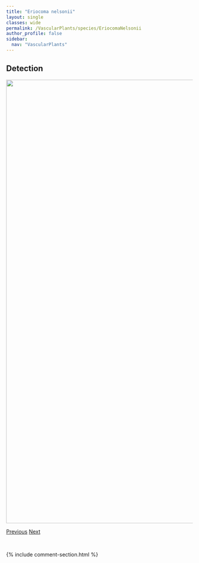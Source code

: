 ```yaml
---
title: "Eriocoma nelsonii"
layout: single
classes: wide
permalink: /VascularPlants/species/EriocomaNelsonii
author_profile: false
sidebar:
  nav: "VascularPlants"
---
```


<h2>Detection</h2>

<a href="https://drive.google.com/uc?export=view&id=164aM3s5HH3w6MCWYA2W9Rf1FARIDwm9W">
<img src="https://drive.google.com/uc?export=view&id=164aM3s5HH3w6MCWYA2W9Rf1FARIDwm9W" height = "1200" width = "800">
</a>


<a href="/DevelopmentWebsite/VascularPlants/species/EriocomaHymenoides" class="pagination--pager" title="Eriocoma hymenoides">Previous</a> <a href="/DevelopmentWebsite/VascularPlants/species/EriocomaRichardsonii" class="pagination--pager" title="Eriocoma richardsonii">Next</a>

<p>&nbsp;</p>

{% include comment-section.html %}

